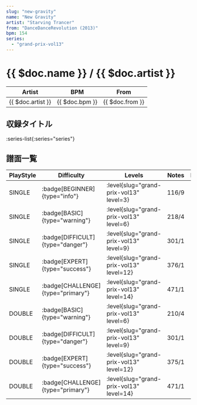 ```yaml
---
slug: "new-gravity"
name: "New Gravity"
artist: "Starving Trancer"
from: "DanceDanceRevolution (2013)"
bpm: 154
series:
  - "grand-prix-vol13"
---
```


# {{ $doc.name }} / {{ $doc.artist }}

|Artist|BPM|From|
|------|---|----|
|{{ $doc.artist }}|{{ $doc.bpm }}|{{ $doc.from }}|

## 収録タイトル

:series-list{:series="series"}

## 譜面一覧

|PlayStyle|Difficulty|Levels|Notes|Movie|
|---------|----------|------|-----|-----|
|SINGLE| :badge[BEGINNER]{type="info"}|<div class="field is-grouped is-grouped-multiline"> :level{slug="grand-prix-vol13" level=3}</div>|116/9||
|SINGLE| :badge[BASIC]{type="warning"}|<div class="field is-grouped is-grouped-multiline"> :level{slug="grand-prix-vol13" level=6}</div>|218/4||
|SINGLE| :badge[DIFFICULT]{type="danger"}|<div class="field is-grouped is-grouped-multiline"> :level{slug="grand-prix-vol13" level=9}</div>|301/1||
|SINGLE| :badge[EXPERT]{type="success"}|<div class="field is-grouped is-grouped-multiline"> :level{slug="grand-prix-vol13" level=12}</div>|376/1||
|SINGLE| :badge[CHALLENGE]{type="primary"}|<div class="field is-grouped is-grouped-multiline"> :level{slug="grand-prix-vol13" level=14}</div>|471/1||
|DOUBLE| :badge[BASIC]{type="warning"}|<div class="field is-grouped is-grouped-multiline"> :level{slug="grand-prix-vol13" level=6}</div>|210/4||
|DOUBLE| :badge[DIFFICULT]{type="danger"}|<div class="field is-grouped is-grouped-multiline"> :level{slug="grand-prix-vol13" level=9}</div>|301/1||
|DOUBLE| :badge[EXPERT]{type="success"}|<div class="field is-grouped is-grouped-multiline"> :level{slug="grand-prix-vol13" level=12}</div>|375/1||
|DOUBLE| :badge[CHALLENGE]{type="primary"}|<div class="field is-grouped is-grouped-multiline"> :level{slug="grand-prix-vol13" level=14}</div>|471/1||
